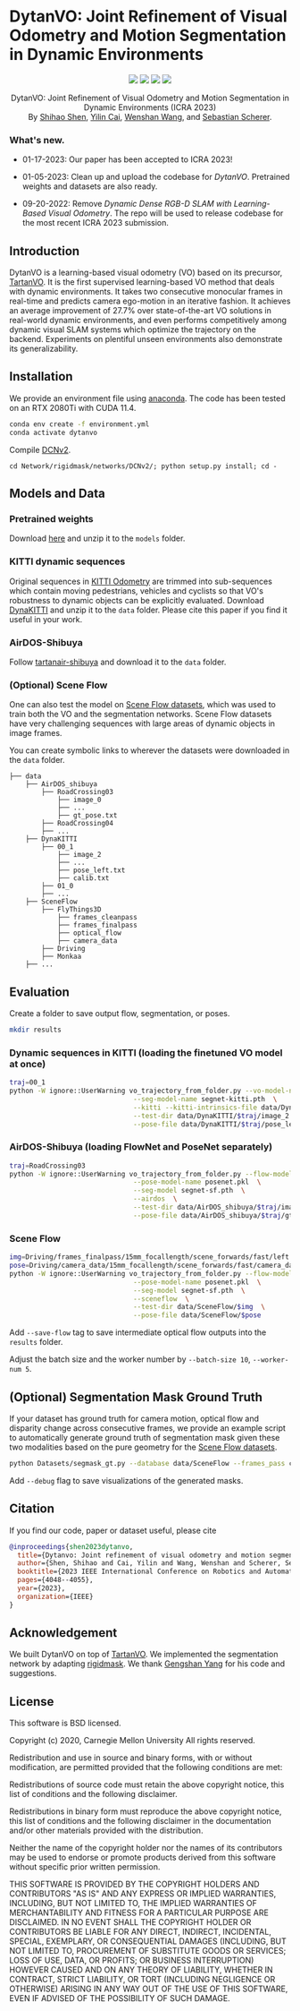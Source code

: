 # DytanVO: Joint Refinement of Visual Odometry and Motion Segmentation in Dynamic Environments

<p align="center">
    <a href="https://ieeexplore.ieee.org/abstract/document/10161306"><img src="https://img.shields.io/badge/ICRA-2023-yellow?logo=ieee"></a>
    <a href="https://arxiv.org/abs/2209.08430"><img src="https://img.shields.io/badge/arXiv-2209.08430-b31b1b"></a>
    <a href="https://youtu.be/6yO7RsZjSBQ"><img src="https://img.shields.io/badge/Video-Demo-critical?logo=youtube"></a>
    <a href="https://github.com/castacks/DytanVO/blob/main/LICENSE"><img src="https://img.shields.io/badge/License-BSD%203--Clause-blue.svg"></a>
</p>
<p align="center">
	DytanVO: Joint Refinement of Visual Odometry and Motion Segmentation in Dynamic Environments (ICRA 2023)<br>
  By
  <a href="https://github.com/Geniussh/">Shihao Shen</a>, 
  <a href="http://missinglight.github.io/">Yilin Cai</a>, 
  <a href="http://www.wangwenshan.com/">Wenshan Wang</a>, and 
  <a href="https://theairlab.org/team/sebastian/">Sebastian Scherer</a>.
</p>

### What's new.

- 01-17-2023: Our paper has been accepted to ICRA 2023!

- 01-05-2023: Clean up and upload the codebase for _DytanVO_. Pretrained weights and datasets are also ready.

- 09-20-2022: Remove _Dynamic Dense RGB-D SLAM with Learning-Based Visual Odometry_. The repo will be used to release codebase for the most recent ICRA 2023 submission.


## Introduction
DytanVO is a learning-based visual odometry (VO) based on its precursor, [TartanVO](https://github.com/castacks/tartanvo). It is the first supervised learning-based VO method that deals with dynamic environments. It takes two consecutive monocular frames in real-time and predicts camera ego-motion in an iterative fashion. It achieves an average improvement of 27.7% over state-of-the-art VO solutions in real-world dynamic environments, and even performs competitively among dynamic visual SLAM systems which optimize the trajectory on the backend. Experiments on plentiful unseen environments also demonstrate its generalizability.


## Installation
We provide an environment file using [anaconda](https://www.anaconda.com/). The code has been tested on an RTX 2080Ti with CUDA 11.4.
```bash
conda env create -f environment.yml
conda activate dytanvo
```

Compile [DCNv2](https://github.com/MatthewHowe/DCNv2).
```
cd Network/rigidmask/networks/DCNv2/; python setup.py install; cd -
```


## Models and Data

### Pretrained weights
Download [here](https://drive.google.com/file/d/1ujYmKv5FHXYe1KETabTnSs-R2OE0KJV3/view?usp=share_link) and unzip it to the `models` folder. 

### KITTI dynamic sequences
Original sequences in [KITTI Odometry](https://www.cvlibs.net/datasets/kitti/eval_odometry.php) are trimmed into sub-sequences which contain moving pedestrians, vehicles and cyclists so that VO's robustness to dynamic objects can be explicitly evaluated. Download [DynaKITTI](https://drive.google.com/file/d/1BDnraRWzNf938UsfprWIkcqCSfOUyGt9/view?usp=share_link) and unzip it to the `data` folder. Please cite this paper if you find it useful in your work. 

### AirDOS-Shibuya
Follow [tartanair-shibuya](https://github.com/haleqiu/tartanair-shibuya) and download it to the `data` folder.

### (Optional) Scene Flow
One can also test the model on [Scene Flow datasets](https://lmb.informatik.uni-freiburg.de/resources/datasets/SceneFlowDatasets.en.html), which was used to train both the VO and the segmentation networks. Scene Flow datasets have very challenging sequences with large areas of dynamic objects in image frames. 

You can create symbolic links to wherever the datasets were downloaded in the `data` folder.

```Shell
├── data
    ├── AirDOS_shibuya
        ├── RoadCrossing03
            ├── image_0
            ├── ...
            ├── gt_pose.txt
        ├── RoadCrossing04
        ├── ...
    ├── DynaKITTI
        ├── 00_1
            ├── image_2
            ├── ...
            ├── pose_left.txt
            ├── calib.txt
        ├── 01_0
        ├── ...
    ├── SceneFlow
        ├── FlyThings3D
            ├── frames_cleanpass
            ├── frames_finalpass
            ├── optical_flow
            ├── camera_data
        ├── Driving
        ├── Monkaa
    ├── ...
```


## Evaluation
Create a folder to save output flow, segmentation, or poses. 
```bash
mkdir results
```

### Dynamic sequences in KITTI (loading the finetuned VO model at once)
```bash
traj=00_1
python -W ignore::UserWarning vo_trajectory_from_folder.py --vo-model-name vonet_ft.pkl  \
							   --seg-model-name segnet-kitti.pth  \
							   --kitti --kitti-intrinsics-file data/DynaKITTI/$traj/calib.txt  \
							   --test-dir data/DynaKITTI/$traj/image_2  \
							   --pose-file data/DynaKITTI/$traj/pose_left.txt 
```

### AirDOS-Shibuya (loading FlowNet and PoseNet separately)
```bash
traj=RoadCrossing03
python -W ignore::UserWarning vo_trajectory_from_folder.py --flow-model-name flownet.pkl  \
							   --pose-model-name posenet.pkl  \
							   --seg-model segnet-sf.pth  \
							   --airdos  \
							   --test-dir data/AirDOS_shibuya/$traj/image_0  \
							   --pose-file data/AirDOS_shibuya/$traj/gt_pose.txt 
```

### Scene Flow
```bash
img=Driving/frames_finalpass/15mm_focallength/scene_forwards/fast/left
pose=Driving/camera_data/15mm_focallength/scene_forwards/fast/camera_data.txt
python -W ignore::UserWarning vo_trajectory_from_folder.py --flow-model-name flownet.pkl  \
							   --pose-model-name posenet.pkl  \
							   --seg-model segnet-sf.pth  \
							   --sceneflow  \
							   --test-dir data/SceneFlow/$img  \
							   --pose-file data/SceneFlow/$pose
```

Add `--save-flow` tag to save intermediate optical flow outputs into the `results` folder.

Adjust the batch size and the worker number by `--batch-size 10`, `--worker-num 5`. 


## (Optional) Segmentation Mask Ground Truth
If your dataset has ground truth for camera motion, optical flow and disparity change across consecutive frames, we provide an example script to automatically generate ground truth of segmentation mask given these two modalities based on the pure geometry for the [Scene Flow datasets](https://lmb.informatik.uni-freiburg.de/resources/datasets/SceneFlowDatasets.en.html). 

```bash
python Datasets/segmask_gt.py --database data/SceneFlow --frames_pass clean --dataset FlyingThings3D
```

Add `--debug` flag to save visualizations of the generated masks.

## Citation
If you find our code, paper or dataset useful, please cite
```bibtex
@inproceedings{shen2023dytanvo,
  title={Dytanvo: Joint refinement of visual odometry and motion segmentation in dynamic environments},
  author={Shen, Shihao and Cai, Yilin and Wang, Wenshan and Scherer, Sebastian},
  booktitle={2023 IEEE International Conference on Robotics and Automation (ICRA)},
  pages={4048--4055},
  year={2023},
  organization={IEEE}
}
```

## Acknowledgement
We built DytanVO on top of [TartanVO](https://github.com/castacks/tartanvo). We implemented the segmentation network by adapting [rigidmask](https://github.com/gengshan-y/rigidmask). We thank [Gengshan Yang](https://gengshan-y.github.io/) for his code and suggestions. 

## License
This software is BSD licensed.

Copyright (c) 2020, Carnegie Mellon University All rights reserved.

Redistribution and use in source and binary forms, with or without modification, are permitted provided that the following conditions are met:

Redistributions of source code must retain the above copyright notice, this list of conditions and the following disclaimer.

Redistributions in binary form must reproduce the above copyright notice, this list of conditions and the following disclaimer in the documentation and/or other materials provided with the distribution.

Neither the name of the copyright holder nor the names of its contributors may be used to endorse or promote products derived from this software without specific prior written permission.

THIS SOFTWARE IS PROVIDED BY THE COPYRIGHT HOLDERS AND CONTRIBUTORS "AS IS" AND ANY EXPRESS OR IMPLIED WARRANTIES, INCLUDING, BUT NOT LIMITED TO, THE IMPLIED WARRANTIES OF MERCHANTABILITY AND FITNESS FOR A PARTICULAR PURPOSE ARE DISCLAIMED. IN NO EVENT SHALL THE COPYRIGHT HOLDER OR CONTRIBUTORS BE LIABLE FOR ANY DIRECT, INDIRECT, INCIDENTAL, SPECIAL, EXEMPLARY, OR CONSEQUENTIAL DAMAGES (INCLUDING, BUT NOT LIMITED TO, PROCUREMENT OF SUBSTITUTE GOODS OR SERVICES; LOSS OF USE, DATA, OR PROFITS; OR BUSINESS INTERRUPTION) HOWEVER CAUSED AND ON ANY THEORY OF LIABILITY, WHETHER IN CONTRACT, STRICT LIABILITY, OR TORT (INCLUDING NEGLIGENCE OR OTHERWISE) ARISING IN ANY WAY OUT OF THE USE OF THIS SOFTWARE, EVEN IF ADVISED OF THE POSSIBILITY OF SUCH DAMAGE.
